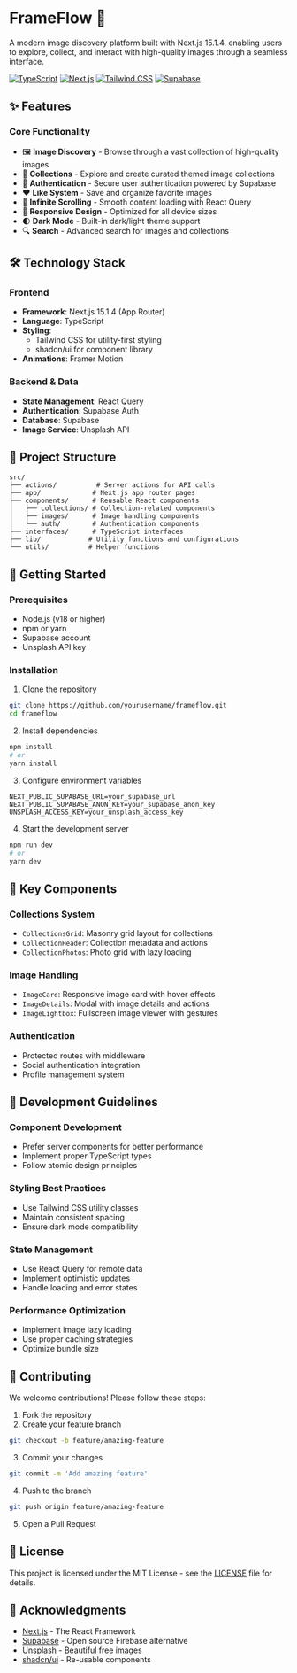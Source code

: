 # FrameFlow 📸

A modern image discovery platform built with Next.js 15.1.4, enabling users to explore, collect, and interact with high-quality images through a seamless interface.

[![TypeScript](https://img.shields.io/badge/TypeScript-007ACC?logo=typescript&logoColor=white)](https://www.typescriptlang.org/)
[![Next.js](https://img.shields.io/badge/Next.js-000000?logo=next.js&logoColor=white)](https://nextjs.org/)
[![Tailwind CSS](https://img.shields.io/badge/Tailwind_CSS-38B2AC?logo=tailwind-css&logoColor=white)](https://tailwindcss.com/)
[![Supabase](https://img.shields.io/badge/Supabase-3ECF8E?logo=supabase&logoColor=white)](https://supabase.io/)

## ✨ Features

### Core Functionality

-   🖼️ **Image Discovery** - Browse through a vast collection of high-quality images
-   📂 **Collections** - Explore and create curated themed image collections
-   🔐 **Authentication** - Secure user authentication powered by Supabase
-   ❤️ **Like System** - Save and organize favorite images
-   🔄 **Infinite Scrolling** - Smooth content loading with React Query
-   📱 **Responsive Design** - Optimized for all device sizes
-   🌓 **Dark Mode** - Built-in dark/light theme support
-   🔍 **Search** - Advanced search for images and collections

## 🛠️ Technology Stack

### Frontend

-   **Framework**: Next.js 15.1.4 (App Router)
-   **Language**: TypeScript
-   **Styling**:
    -   Tailwind CSS for utility-first styling
    -   shadcn/ui for component library
-   **Animations**: Framer Motion

### Backend & Data

-   **State Management**: React Query
-   **Authentication**: Supabase Auth
-   **Database**: Supabase
-   **Image Service**: Unsplash API

## 📁 Project Structure

```
src/
├── actions/          # Server actions for API calls
├── app/             # Next.js app router pages
├── components/      # Reusable React components
│   ├── collections/ # Collection-related components
│   ├── images/      # Image handling components
│   └── auth/        # Authentication components
├── interfaces/      # TypeScript interfaces
├── lib/            # Utility functions and configurations
└── utils/          # Helper functions
```

## 🚀 Getting Started

### Prerequisites

-   Node.js (v18 or higher)
-   npm or yarn
-   Supabase account
-   Unsplash API key

### Installation

1. Clone the repository

```bash
git clone https://github.com/yourusername/frameflow.git
cd frameflow
```

2. Install dependencies

```bash
npm install
# or
yarn install
```

3. Configure environment variables

```env
NEXT_PUBLIC_SUPABASE_URL=your_supabase_url
NEXT_PUBLIC_SUPABASE_ANON_KEY=your_supabase_anon_key
UNSPLASH_ACCESS_KEY=your_unsplash_access_key
```

4. Start the development server

```bash
npm run dev
# or
yarn dev
```

## 🔑 Key Components

### Collections System

-   `CollectionsGrid`: Masonry grid layout for collections
-   `CollectionHeader`: Collection metadata and actions
-   `CollectionPhotos`: Photo grid with lazy loading

### Image Handling

-   `ImageCard`: Responsive image card with hover effects
-   `ImageDetails`: Modal with image details and actions
-   `ImageLightbox`: Fullscreen image viewer with gestures

### Authentication

-   Protected routes with middleware
-   Social authentication integration
-   Profile management system

## 📝 Development Guidelines

### Component Development

-   Prefer server components for better performance
-   Implement proper TypeScript types
-   Follow atomic design principles

### Styling Best Practices

-   Use Tailwind CSS utility classes
-   Maintain consistent spacing
-   Ensure dark mode compatibility

### State Management

-   Use React Query for remote data
-   Implement optimistic updates
-   Handle loading and error states

### Performance Optimization

-   Implement image lazy loading
-   Use proper caching strategies
-   Optimize bundle size

## 🤝 Contributing

We welcome contributions! Please follow these steps:

1. Fork the repository
2. Create your feature branch

```bash
git checkout -b feature/amazing-feature
```

3. Commit your changes

```bash
git commit -m 'Add amazing feature'
```

4. Push to the branch

```bash
git push origin feature/amazing-feature
```

5. Open a Pull Request

## 📄 License

This project is licensed under the MIT License - see the [LICENSE](LICENSE) file for details.

## 🙏 Acknowledgments

-   [Next.js](https://nextjs.org/) - The React Framework
-   [Supabase](https://supabase.io/) - Open source Firebase alternative
-   [Unsplash](https://unsplash.com/) - Beautiful free images
-   [shadcn/ui](https://ui.shadcn.com/) - Re-usable components
